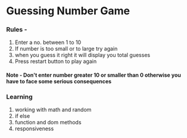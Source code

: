 # Guessing Number Game

### Rules -

1. Enter a no. between 1 to 10
2. If number is too small or to large try again
3. when you guess it right it will display you total guesses
4. Press restart button to play again

#### Note - Don't enter number greater 10 or smaller than 0 otherwise you have to face some serious consequences

### Learning

1. working with math and random
2. if else
3. function and dom methods
4. responsiveness
